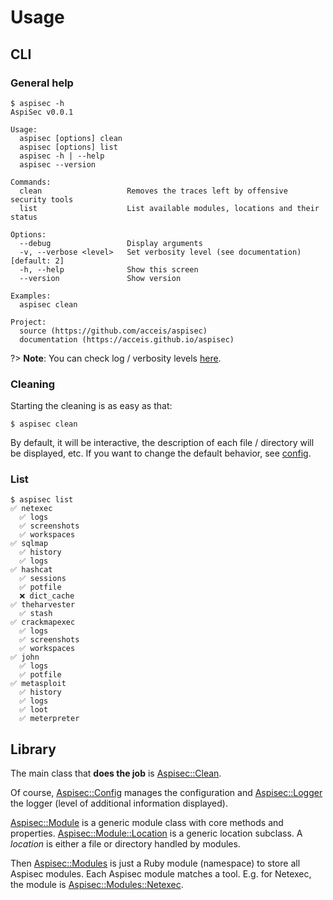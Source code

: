 # Usage

## CLI

### General help

```
$ aspisec -h
AspiSec v0.0.1

Usage:
  aspisec [options] clean
  aspisec [options] list
  aspisec -h | --help
  aspisec --version

Commands:
  clean                   Removes the traces left by offensive security tools
  list                    List available modules, locations and their status

Options:
  --debug                 Display arguments
  -v, --verbose <level>   Set verbosity level (see documentation) [default: 2]
  -h, --help              Show this screen
  --version               Show version

Examples:
  aspisec clean

Project:
  source (https://github.com/acceis/aspisec)
  documentation (https://acceis.github.io/aspisec)
```

?> **Note**: You can check log / verbosity levels [here](https://acceis.github.io/aspisec/ruby/Aspisec/Logger#LOG_LEVEL-constant).

### Cleaning

Starting the cleaning is as easy as that:

```
$ aspisec clean
```

By default, it will be interactive, the description of each file / directory will be displayed, etc. If you want to change the default behavior, see [config](pages/config.md).

### List

```
$ aspisec list
✅ netexec
  ✅ logs
  ✅ screenshots
  ✅ workspaces
✅ sqlmap
  ✅ history
  ✅ logs
✅ hashcat
  ✅ sessions
  ✅ potfile
  ❌ dict_cache
✅ theharvester
  ✅ stash
✅ crackmapexec
  ✅ logs
  ✅ screenshots
  ✅ workspaces
✅ john
  ✅ logs
  ✅ potfile
✅ metasploit
  ✅ history
  ✅ logs
  ✅ loot
  ✅ meterpreter
```

## Library

The main class that **does the job** is [Aspisec::Clean](https://acceis.github.io/aspisec/ruby/Aspisec/Clean).

Of course, [Aspisec::Config](https://acceis.github.io/aspisec/ruby/Aspisec/Config) manages the configuration and [Aspisec::Logger](https://acceis.github.io/aspisec/ruby/Aspisec/Logger) the logger (level of additional information displayed).

[Aspisec::Module](https://acceis.github.io/aspisec/ruby/Aspisec/Module) is a generic module class with core methods and properties. [Aspisec::Module::Location](https://acceis.github.io/aspisec/ruby/Aspisec/Module/Location) is a generic location subclass. A _location_ is either a file or directory handled by modules.

Then [Aspisec::Modules](https://acceis.github.io/aspisec/ruby/Aspisec/Modules) is just a Ruby module (namespace) to store all Aspisec modules. Each Aspisec module matches a tool. E.g. for Netexec, the module is [Aspisec::Modules::Netexec](https://acceis.github.io/aspisec/ruby/Aspisec/Modules/Netexec).
